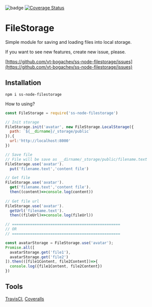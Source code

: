 ![badge](https://travis-ci.org/vt-bogachev/ss-node-filestorage.svg?branch=master)
[![Coverage Status](https://coveralls.io/repos/github/vt-bogachev/ss-node-filestorage/badge.svg)](https://coveralls.io/github/vt-bogachev/ss-node-filestorage)

FileStorage
=========================

Simple module for saving and loading files into local storage.

If you want to see new features, create new issue, please.

[https://github.com/vt-bogachev/ss-node-filestorage/issues](https://github.com/vt-bogachev/ss-node-filestorage/issues)

Installation
------------
```
npm i ss-node-filestorage
```

How to using?
```javascript
const FileStorage = require('ss-node-filestorage')

// Init storage
FileStorage.init('avatar', new FileStorage.LocalStorage({
  path: `${__dirname}/_storage/public`
}),{
  url:'http://localhost:8000'
})

// Save file
// File will be save as __dirname/_storage/public/filename.text
FileStorage.use('avatar').
  put('filename.text','content file')

// Get file
FileStorage.use('avatar').
  get('filename.text','content file').
  then((content)=>console.log(content))
  
// Get file url
FileStorage.use('avatar').
  getUrl('filename.text').
  then((fileUrl)=>console.log(fileUrl))

// ================================================
// OR
// ================================================

const avatarStorage = FileStorage.use('avatar');
Promise.all([
  avatarStorage.get('file1'),  
  avatarStorage.get('file2')
]).then(([file1Content, file2Content])=>{
  console.log({file1Content, file2Content})
})
```

Tools
---------------------------
[TravisCI](https://travis-ci.org/), [Coveralls](https://coveralls.io)